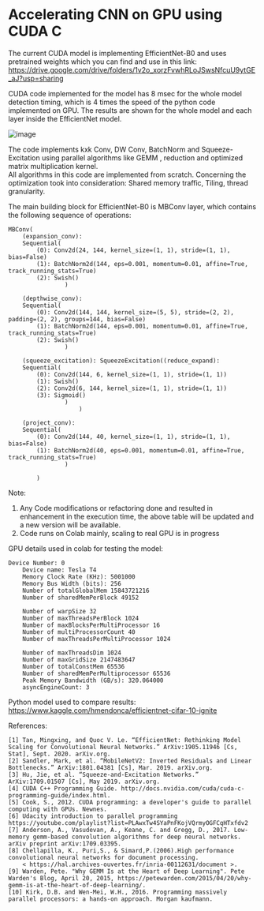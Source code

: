 # Accelerating CNN on GPU using CUDA C

The current CUDA model is implementing EfficientNet-B0 and uses pretrained weights which you can find and use in this link:
https://drive.google.com/drive/folders/1v2o_xorzFvwhRLoJSwsNfcuU9ytGE_aJ?usp=sharing

CUDA code implemented for the model has 8 msec for the whole model detection timing, which is 4 times the speed of the python code implemented on GPU. The results are shown for the whole model and each layer inside the EfficientNet model.


![image](https://user-images.githubusercontent.com/20490432/127180264-6928bbb2-de7b-477f-9cda-b5e273da9c81.png)


The code implements kxk Conv, DW Conv, BatchNorm and Squeeze-Excitation using parallel algorithms like GEMM , reduction and optimized matrix multiplication kernel.       
All algorithms in this code are implemented from scratch. Concerning the optimization took into consideration: Shared memory traffic, Tiling, thread granularity. 

The main building block for EfficientNet-B0 is MBConv layer, which contains the following sequence of operations:

	MBConv(
		(expansion_conv): 
		Sequential(
			(0): Conv2d(24, 144, kernel_size=(1, 1), stride=(1, 1), bias=False)
			(1): BatchNorm2d(144, eps=0.001, momentum=0.01, affine=True, track_running_stats=True)
			(2): Swish()
					)
					
		(depthwise_conv): 
		Sequential(
			(0): Conv2d(144, 144, kernel_size=(5, 5), stride=(2, 2), padding=(2, 2), groups=144, bias=False)
			(1): BatchNorm2d(144, eps=0.001, momentum=0.01, affine=True, track_running_stats=True)
			(2): Swish()
					)
     
		(squeeze_excitation): SqueezeExcitation((reduce_expand): 
		Sequential(
			(0): Conv2d(144, 6, kernel_size=(1, 1), stride=(1, 1))
			(1): Swish()
			(2): Conv2d(6, 144, kernel_size=(1, 1), stride=(1, 1))
			(3): Sigmoid()
					)
						)
						
		(project_conv): 
		Sequential(
			(0): Conv2d(144, 40, kernel_size=(1, 1), stride=(1, 1), bias=False)
			(1): BatchNorm2d(40, eps=0.001, momentum=0.01, affine=True, track_running_stats=True)
					)
					
			)
   
Note:      
1. Any Code modifications or refactoring done and resulted in enhancement in the execution time, the above table will be updated and a new version will be available.
2. Code runs on Colab mainly, scaling to real GPU is in progress

GPU details used in colab for testing the model:                               

    Device Number: 0   
        Device name: Tesla T4                      
        Memory Clock Rate (KHz): 5001000           
        Memory Bus Width (bits): 256               
        Number of totalGlobalMem 15843721216       
        Number of sharedMemPerBlock 49152          
                                                   
        Number of warpSize 32                      
        Number of maxThreadsPerBlock 1024          
        Number of maxBlocksPerMultiProcessor 16    
        Number of multiProcessorCount 40           
        Number of maxThreadsPerMultiProcessor 1024 
                          
        Number of maxThreadsDim 1024               
        Number of maxGridSize 2147483647           
        Number of totalConstMem 65536              
        Number of sharedMemPerMultiprocessor 65536 
        Peak Memory Bandwidth (GB/s): 320.064000   
        asyncEngineCount: 3                        
                                                                                                          
Python model used to compare results:                
https://www.kaggle.com/hmendonca/efficientnet-cifar-10-ignite

References:

	[1] Tan, Mingxing, and Quoc V. Le. “EfficientNet: Rethinking Model Scaling for Convolutional Neural Networks.” ArXiv:1905.11946 [Cs, Stat], Sept. 2020. arXiv.org.      
	[2] Sandler, Mark, et al. “MobileNetV2: Inverted Residuals and Linear Bottlenecks.” ArXiv:1801.04381 [Cs], Mar. 2019. arXiv.org.        
	[3] Hu, Jie, et al. “Squeeze-and-Excitation Networks.” ArXiv:1709.01507 [Cs], May 2019. arXiv.org.        
	[4] CUDA C++ Programming Guide. http://docs.nvidia.com/cuda/cuda-c-programming-guide/index.html.              
	[5] Cook, S., 2012. CUDA programming: a developer's guide to parallel computing with GPUs. Newnes.                       
	[6] Udacity introduction to parallel programming https://youtube.com/playlist?list=PLAwxTw4SYaPnFKojVQrmyOGFCqHTxfdv2                         
	[7] Anderson, A., Vasudevan, A., Keane, C. and Gregg, D., 2017. Low-memory gemm-based convolution algorithms for deep neural networks. arXiv preprint arXiv:1709.03395.        
	[8] Chellapilla, K., Puri,S., & Simard,P.(2006).High performance convolutional neural networks for document processing.
		< https://hal.archives-ouvertes.fr/inria-00112631/document >.                                            
	[9] Warden, Pete. "Why GEMM Is at the Heart of Deep Learning". Pete Warden's Blog, April 20, 2015, https://petewarden.com/2015/04/20/why-gemm-is-at-the-heart-of-deep-learning/.       
	[10] Kirk, D.B. and Wen-Mei, W.H., 2016. Programming massively parallel processors: a hands-on approach. Morgan kaufmann.             
 
